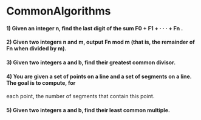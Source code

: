 # CommonAlgorithms


#### 1)  Given an integer n, find the last digit of the sum F0 + F1 + · · · + Fn .

#### 2)  Given two integers n and m, output Fn mod m (that is, the remainder of Fn when divided by m).

#### 3)  Given two integers a and b, find their greatest common divisor.

#### 4) You are given a set of points on a line and a set of segments on a line. The goal is to compute, for
each point, the number of segments that contain this point.

#### 5)  Given two integers a and b, find their least common multiple.
